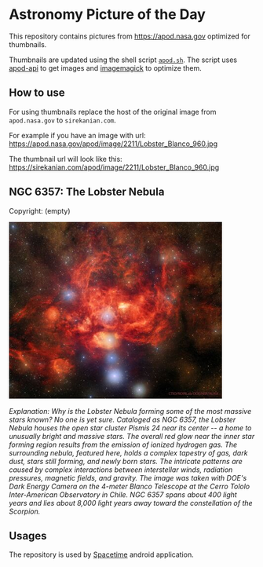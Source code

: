 # Astronomy Picture of the Day

This repository contains pictures from https://apod.nasa.gov optimized for thumbnails.

Thumbnails are updated using the shell script [`apod.sh`](apod.sh). The script
uses [apod-api](https://github.com/nasa/apod-api) to get images and [imagemagick](https://imagemagick.org) to
optimize them.

## How to use

For using thumbnails replace the host of the original image from `apod.nasa.gov` to `sirekanian.com`.

For example if you have an image with url:<br>
https://apod.nasa.gov/apod/image/2211/Lobster_Blanco_960.jpg

The thumbnail url will look like this:<br>
https://sirekanian.com/apod/image/2211/Lobster_Blanco_960.jpg

## NGC 6357: The Lobster Nebula

Copyright: (empty)

[![the picture of the day][1]][2]

_Explanation: Why is the Lobster Nebula forming some of the most massive stars known? No one is yet sure.  Cataloged as NGC 6357, the Lobster Nebula houses the open star cluster Pismis 24 near its center -- a home to unusually bright and massive stars.  The overall red glow near the inner star forming region results from the emission of ionized hydrogen gas.   The surrounding nebula, featured here, holds a complex tapestry of gas, dark dust, stars still forming, and newly born stars.  The intricate patterns are caused by complex interactions between interstellar winds, radiation pressures, magnetic fields, and gravity.  The image was taken with DOE's Dark Energy Camera on the 4-meter Blanco Telescope at the Cerro Tololo Inter-American Observatory in Chile. NGC 6357 spans about 400 light years and lies about 8,000 light years away toward the constellation of the Scorpion._

## Usages

The repository is used by [Spacetime][3] android application.

[1]: image/2211/Lobster_Blanco_960.jpg

[2]: https://apod.nasa.gov/apod/image/2211/Lobster_Blanco_960.jpg

[3]: https://github.com/sirekanian/spacetime
